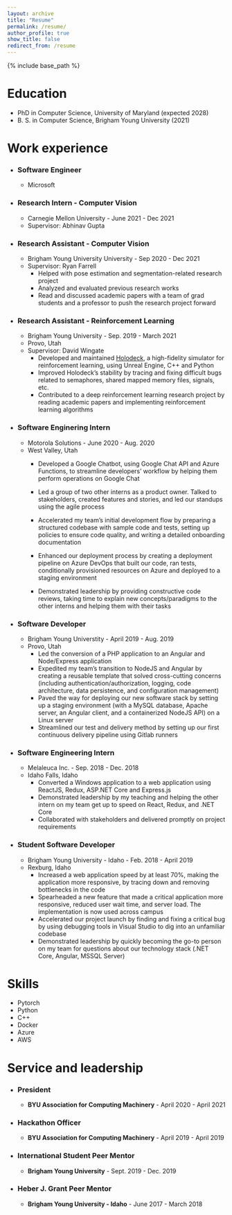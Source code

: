 ```yaml
---
layout: archive
title: "Resume"
permalink: /resume/
author_profile: true
show_title: false
redirect_from: /resume
---
```


{% include base_path %}

Education
======

* PhD in Computer Science, University of Maryland (expected 2028)
* B. S. in Computer Science, Brigham Young University (2021)

Work experience
======
* ### Software Engineer
  * Microsoft

* ### Research Intern - Computer Vision
  * Carnegie Mellon University - June 2021 - Dec 2021
  * Supervisor: Abhinav Gupta

* ### Research Assistant - Computer Vision

  * Brigham Young University University - Sep 2020 - Dec 2021
  * Supervisor: Ryan Farrell
    * Helped with pose estimation and segmentation-related research project
    * Analyzed and evaluated previous research works
    * Read and discussed academic papers with a team of grad students and a professor to push the research project forward

* ### Research Assistant - Reinforcement Learning

  * Brigham Young University - Sep. 2019 - March 2021
  * Provo, Utah
  * Supervisor: David Wingate
    * Developed and maintained [Holodeck](https://holodeck.cs.byu.edu/), a high-fidelity simulator for reinforcement learning, using Unreal Engine, C++ and Python
    * Improved Holodeck’s stability by tracing and fixing difficult bugs related to semaphores, shared mapped memory files, signals, etc.
    * Contributed to a deep reinforcement learning research project by reading academic papers and implementing reinforcement
learning algorithms

* ### Software Enginering Intern

  * Motorola Solutions - June 2020 - Aug. 2020
  * West Valley, Utah
    * Developed a Google Chatbot, using Google Chat API and Azure Functions, to streamline developers’ workflow by helping them perform operations on Google Chat
    * Led a group of two other interns as a product owner. Talked to stakeholders, created features and stories, and led our standups using the agile process
    * Accelerated my team’s initial development flow by preparing a structured codebase with sample code and tests, setting up policies
    to ensure code quality, and writing a detailed onboarding documentation

    * Enhanced our deployment process by creating a deployment pipeline on Azure DevOps that built our code, ran tests, conditionally provisioned resources on Azure and deployed to a staging environment
    * Demonstrated leadership by providing constructive code reviews, taking time to explain new concepts/paradigms to the other interns and helping them with their tasks

* ### Software Developer

  * Brigham Young Universtity - April 2019 - Aug. 2019
  * Provo, Utah
    * Led the conversion of a PHP application to an Angular and Node/Express application
    * Expedited my team’s transition to NodeJS and Angular by creating a reusable template that solved cross-cutting concerns (including authentication/authorization, logging, code architecture, data persistence, and configuration management)
    * Paved the way for deploying our new software stack by setting up a staging environment (with a MySQL database, Apache server, an Angular client, and a containerized NodeJS API) on a Linux server
    * Streamlined our test and delivery method by setting up our first continuous delivery pipeline using Gitlab runners

* ### Software Engineering Intern

  * Melaleuca Inc. - Sep. 2018 - Dec. 2018
  * Idaho Falls, Idaho
    * Converted a Windows application to a web application using ReactJS, Redux, ASP.NET Core and Express.js
    * Demonstrated leadership by my teaching and helping the other intern on my team get up to speed on React, Redux, and .NET Core
    * Collaborated with stakeholders and delivered promptly on project requirements

* ### Student Software Developer

  * Brigham Young University - Idaho - Feb. 2018 - April 2019
  * Rexburg, Idaho
    * Increased a web application speed by at least 70%, making the application more responsive, by tracing down and removing bottlenecks in the code
    * Spearheaded a new feature that made a critical application more responsive, reduced user wait time, and server load. The implementation is now used across campus
    * Accelerated our project launch by finding and fixing a critical bug by using debugging tools in Visual Studio to dig into an unfamiliar codebase
    * Demonstrated leadership by quickly becoming the go-to person on my team for questions about our technology stack (.NET Core, Angular, MSSQL Server)

Skills
======

* Pytorch
* Python
* C++
* Docker
* Azure
* AWS

Service and leadership
======

* ### President

  * **BYU Association for Computing Machinery** - April 2020 - April 2021

* ### Hackathon Officer

  * **BYU Association for Computing Machinery** - April 2019 - April 2019

* ### International Student Peer Mentor

  * **Brigham Young University** - Sept. 2019 - Dec. 2019

* ### Heber J. Grant Peer Mentor

  * **Brigham Young University - Idaho** - June 2017 - March 2018
